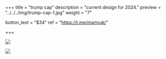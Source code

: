 +++
title = "trump cap"
description = "current design for 2024." 
preview = "../../../img/trump-cap-1.jpg"
weight = "7"

button_text = "$34"
ref = "https://t.me/martyuk/"

+++

![](../../../img/trump-cap-1.jpg)

![](../../../img/trump-cap-2.jpg)